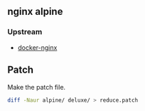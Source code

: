 ## nginx alpine

### Upstream

- [docker-nginx](https://github.com/nginxinc/docker-nginx/tree/master/stable)

## Patch

Make the patch file.

```bash
diff -Naur alpine/ deluxe/ > reduce.patch
```